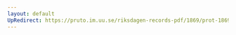 ```yaml
---
layout: default
UpRedirect: https://pruto.im.uu.se/riksdagen-records-pdf/1869/prot-1869--fk--127.pdf
---
```


